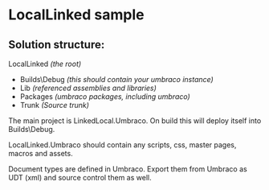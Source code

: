 ﻿LocalLinked sample
==================

## Solution structure: ##

LocalLinked *(the root)*

- Builds\Debug *(this should contain your umbraco instance)*
- Lib *(referenced assemblies and libraries)*
- Packages *(umbraco packages, including umbraco)*
- Trunk *(Source trunk)*
	
The main project is LinkedLocal.Umbraco.  On build this will deploy itself into Builds\Debug.

LocalLinked.Umbraco should contain any scripts, css, master pages, macros and assets.

Document types are defined in Umbraco.  Export them from Umbraco as UDT (xml) and source control them as well.


